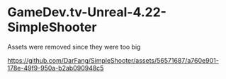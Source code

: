 # GameDev.tv-Unreal-4.22-SimpleShooter
 
Assets were removed since they were too big





https://github.com/DarFang/SimpleShooter/assets/56571687/a760e901-178e-49f9-950a-b2ab090948c5

